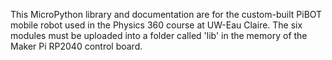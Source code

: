 This MicroPython library and documentation are for the custom-built PiBOT mobile robot used in the Physics 360 course at UW-Eau Claire. The six modules must be uploaded into a folder called 'lib' in the memory of the Maker Pi RP2040 control board.
